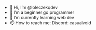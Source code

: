 - 👋 Hi, I’m @loleczekqdev
- 👀 I’m a beginner go programmer
- 🌱 I’m currently learning web dev
- 📫 How to reach me:
Discord: casualvoid

<!---
loleczekqdev/loleczekqdev is a ✨ special ✨ repository because its `README.md` (this file) appears on your GitHub profile.
You can click the Preview link to take a look at your changes.
--->
